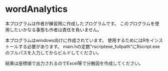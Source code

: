 # wordAnalytics

本プログラムは作者が練習用に作成したプログラムです。
このプログラムを使用したいかなる事態も作者は責任を負いません。

本プログラムはwindows向けに作成されています。
使用するためにはRをインストールする必要があります。
main.hの定数"rscriptexe_fullpath"にRscript.exeのフルパスを入力してからビルドしてください。

結果は座標値で出力されるのでExcel等で分散図を作成してください。
